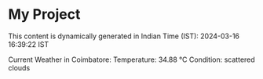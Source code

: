 # My Project

This content is dynamically generated in Indian Time (IST): 2024-03-16 16:39:22 IST


Current Weather in Coimbatore:
Temperature: 34.88 °C
Condition: scattered clouds
